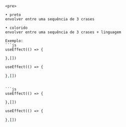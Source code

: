 ```
<pre>

• preto
envolver entre uma sequência de 3 crases

• colorido
envolver entre uma sequência de 3 crases + linguagem

Exemplo:
```js
useEffect(() => {

},[])
```

```php
useEffect(() => {

},[])
```
```

```js
useEffect(() => {

},[])
```

```php
useEffect(() => {

},[])
```